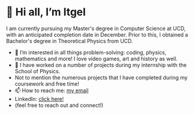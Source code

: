 # 👋 Hi all, I’m Itgel

I am currently pursuing my Master's degree in Computer Science at UCD, with an anticipated completion date in December. Prior to this, I obtained a Bachelor's degree in Theoretical Physics from UCD.

- 👀 I’m interested in all things problem-solving: coding, physics, mathematics and more! I love video games, art and history as well.
- 💞️ I have worked on a number of projects during my internship with the School of Physics.
- Not to mention the numerous projects that I have completed during my coursework and free time!
- 📫 How to reach me: [my email](itgel.ganbold@ucdconnect.ie)
- LinkedIn: [click here!](https://www.linkedin.com/in/itgel-ganbold)
- (feel free to reach out and connect!)

<!---
ItgelGanbold98/ItgelGanbold98 is a ✨ special ✨ repository because its `README.md` (this file) appears on your GitHub profile.
You can click the Preview link to take a look at your changes.
--->
